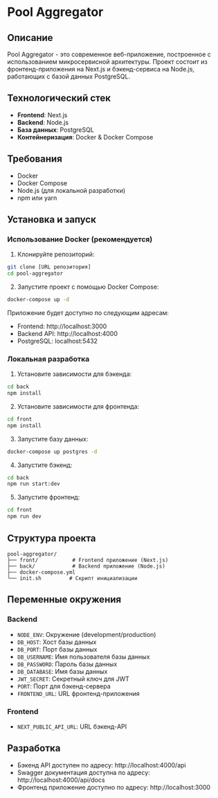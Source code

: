 # Pool Aggregator

## Описание

Pool Aggregator - это современное веб-приложение, построенное с использованием микросервисной архитектуры. Проект состоит из фронтенд-приложения на Next.js и бэкенд-сервиса на Node.js, работающих с базой данных PostgreSQL.

## Технологический стек

- **Frontend**: Next.js
- **Backend**: Node.js
- **База данных**: PostgreSQL
- **Контейнеризация**: Docker & Docker Compose

## Требования

- Docker
- Docker Compose
- Node.js (для локальной разработки)
- npm или yarn

## Установка и запуск

### Использование Docker (рекомендуется)

1. Клонируйте репозиторий:

```bash
git clone [URL репозитория]
cd pool-aggregator
```

2. Запустите проект с помощью Docker Compose:

```bash
docker-compose up -d
```

Приложение будет доступно по следующим адресам:

- Frontend: http://localhost:3000
- Backend API: http://localhost:4000
- PostgreSQL: localhost:5432

### Локальная разработка

1. Установите зависимости для бэкенда:

```bash
cd back
npm install
```

2. Установите зависимости для фронтенда:

```bash
cd front
npm install
```

3. Запустите базу данных:

```bash
docker-compose up postgres -d
```

4. Запустите бэкенд:

```bash
cd back
npm run start:dev
```

5. Запустите фронтенд:

```bash
cd front
npm run dev
```

## Структура проекта

```
pool-aggregator/
├── front/           # Frontend приложение (Next.js)
├── back/            # Backend приложение (Node.js)
├── docker-compose.yml
└── init.sh         # Скрипт инициализации
```

## Переменные окружения

### Backend

- `NODE_ENV`: Окружение (development/production)
- `DB_HOST`: Хост базы данных
- `DB_PORT`: Порт базы данных
- `DB_USERNAME`: Имя пользователя базы данных
- `DB_PASSWORD`: Пароль базы данных
- `DB_DATABASE`: Имя базы данных
- `JWT_SECRET`: Секретный ключ для JWT
- `PORT`: Порт для бэкенд-сервера
- `FRONTEND_URL`: URL фронтенд-приложения

### Frontend

- `NEXT_PUBLIC_API_URL`: URL бэкенд-API

## Разработка

- Бэкенд API доступен по адресу: http://localhost:4000/api
- Swagger документация доступна по адресу: http://localhost:4000/api/docs
- Фронтенд приложение доступно по адресу: http://localhost:3000


